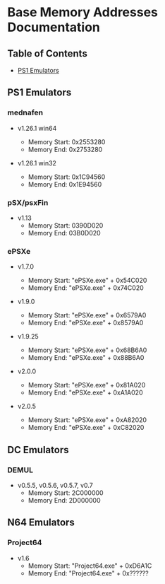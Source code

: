 # Base Memory Addresses Documentation

## Table of Contents
<!-- TOC depth:6 withLinks:1 updateOnSave:1 orderedList:0 -->
- [PS1 Emulators](#pS1_Emulators)
<!-- /TOC -->

## PS1 Emulators

### mednafen
+ v1.26.1 win64
  + Memory Start: 0x2553280
  + Memory End: 0x2753280
 
+ v1.26.1 win32
  + Memory Start: 0x1C94560
  + Memory End: 0x1E94560

### pSX/psxFin
+ v1.13
  + Memory Start: 0390D020
  + Memory End: 03B0D020

### ePSXe
+ v1.7.0
  + Memory Start: "ePSXe.exe" + 0x54C020
  + Memory End: "ePSXe.exe" + 0x74C020

+ v1.9.0
  + Memory Start: "ePSXe.exe" + 0x6579A0
  + Memory End: "ePSXe.exe" + 0x8579A0

+ v1.9.25
  + Memory Start: "ePSXe.exe" + 0x68B6A0
  + Memory End: "ePSXe.exe" + 0x88B6A0

+ v2.0.0
  + Memory Start: "ePSXe.exe" + 0x81A020
  + Memory End: "ePSXe.exe" + 0xA1A020
 
+ v2.0.5
  + Memory Start: "ePSXe.exe" + 0xA82020
  + Memory End: "ePSXe.exe" + 0xC82020

## DC Emulators

### DEMUL
+ v0.5.5, v0.5.6, v0.5.7, v0.7
  + Memory Start: 2C000000
  + Memory End: 2D000000

## N64 Emulators

### Project64
+ v1.6
  + Memory Start: "Project64.exe" + 0xD6A1C
  + Memory End: "Project64.exe" + 0x??????
